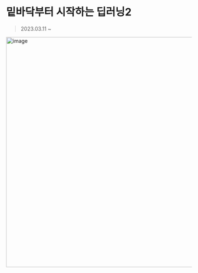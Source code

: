 # 밑바닥부터 시작하는 딥러닝2 
> 2023.03.11 ~ 
<img width="626" alt="image" src="https://user-images.githubusercontent.com/100064247/224536287-ecb248fb-3d76-4362-900d-e48b0afea4f5.png">
